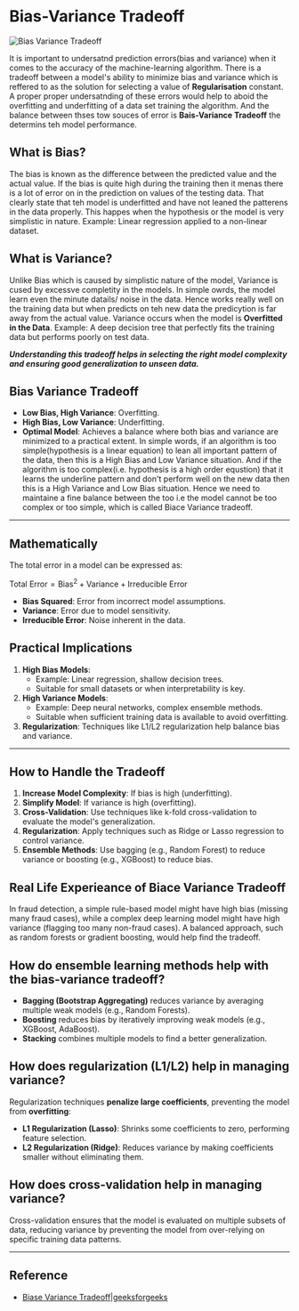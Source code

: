 # Bias-Variance Tradeoff
![Bias Variance Tradeoff](https://media.geeksforgeeks.org/wp-content/uploads/20200107023418/1_oO0KYF7Z84nePqfsJ9E0WQ.png)

It is important to undersatnd prediction errors(bias and variance) when it comes to the accuracy of the machine-learning algorithm.
There is a tradeoff between a model's ability to minimize bias and variance which is reffered to as the solution for selecting a value of **Regularisation** constant. A proper proper undersatnding of these errors would help to aboid the overfitting and underfitting of a data set training the algorithm.
And the balance between thses tow souces of error is **Bais-Variance Tradeoff**  the determins teh model performance.

## What is Bias?

The bias is known as the difference between the predicted value and the actual value. If the bias is quite high during the training then it menas there is a lot of error on in the prediction on values of the testing data. That clearly state that teh model is underfitted and have not leaned the patterens in the data properly.
This happes when the hypothesis or the model is very simplistic in nature. Example: Linear regression applied to a non-linear dataset.

## What is Variance?
Unlike Bias which is caused by simplistic nature of the model, Variance is cused by excessve completity in the models. In simple owrds, the model learn even the minute datails/ noise in the data. Hence works really well on the training data but when predicts on teh new data the predicytion is far away from the actual value.
Variance occurs when the model is **Overfitted in the Data**. Example: A deep decision tree that perfectly fits the training data but performs poorly on test data.

_**Understanding this tradeoff helps in selecting the right model complexity and ensuring good generalization to unseen data.**_


## **Bias Variance Tradeoff**
- **Low Bias, High Variance**: Overfitting.
- **High Bias, Low Variance**: Underfitting.
- **Optimal Model**: Achieves a balance where both bias and variance are minimized to a practical extent.
In simple words, if an algorithm is too simple(hypothesis is a linear equation) to lean all important pattern of the data, then this is a High Bias and Low Variance situation. And if the algorithm is too complex(i.e. hypothesis is a high order equstion) that it learns the underline pattern and don't perform well on the new data then this is a High Variance and Low Bias situation. Hence we need to maintaine a fine balance between the too i.e the model cannot be too complex or too simple, which is called Biace Variance tradeoff.
---


## Mathematically
The total error in a model can be expressed as:

$\text{Total Error} = \text{Bias}^2 + \text{Variance} + \text{Irreducible Error}$

- **Bias Squared**: Error from incorrect model assumptions.
- **Variance**: Error due to model sensitivity.
- **Irreducible Error**: Noise inherent in the data.

## Practical Implications
1. **High Bias Models**:
   - Example: Linear regression, shallow decision trees.
   - Suitable for small datasets or when interpretability is key.
2. **High Variance Models**:
   - Example: Deep neural networks, complex ensemble methods.
   - Suitable when sufficient training data is available to avoid overfitting.
3. **Regularization**: Techniques like L1/L2 regularization help balance bias and variance.

---

## How to Handle the Tradeoff
1. **Increase Model Complexity**: If bias is high (underfitting).
2. **Simplify Model**: If variance is high (overfitting).
3. **Cross-Validation**: Use techniques like k-fold cross-validation to evaluate the model's generalization.
4. **Regularization**: Apply techniques such as Ridge or Lasso regression to control variance.
5. **Ensemble Methods**: Use bagging (e.g., Random Forest) to reduce variance or boosting (e.g., XGBoost) to reduce bias.

## Real Life Experieance of Biace Variance Tradeoff
In fraud detection, a simple rule-based model might have high bias (missing many fraud cases), while a complex deep learning model might have high variance (flagging too many non-fraud cases). A balanced approach, such as random forests or gradient boosting, would help find the tradeoff.

## How do ensemble learning methods help with the bias-variance tradeoff?
- **Bagging (Bootstrap Aggregating)** reduces variance by averaging multiple weak models (e.g., Random Forests).
- **Boosting** reduces bias by iteratively improving weak models (e.g., XGBoost, AdaBoost).
- **Stacking** combines multiple models to find a better generalization.

## How does regularization (L1/L2) help in managing variance?
Regularization techniques **penalize large coefficients**, preventing the model from **overfitting**:
- **L1 Regularization (Lasso)**: Shrinks some coefficients to zero, performing feature selection.
- **L2 Regularization (Ridge)**: Reduces variance by making coefficients smaller without eliminating them.

## How does cross-validation help in managing variance?
Cross-validation ensures that the model is evaluated on multiple subsets of data, reducing variance by preventing the model from over-relying on specific training data patterns.

---

## Reference
- [Biase Variance Tradeoff|geeksforgeeks](https://media.geeksforgeeks.org/wp-content/uploads/20200107023418/1_oO0KYF7Z84nePqfsJ9E0WQ.png)

